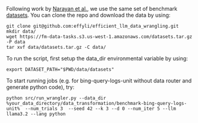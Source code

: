 Following work by [Narayan et al.](https://arxiv.org/abs/2205.09911), we use the same set of benchmark [datasets](https://github.com/HazyResearch/fm_data_tasks).
You can clone the repo and download the data by using:

```
git clone git@github.com:effyli/efficient_llm_data_wrangling.git
mkdir data/
wget https://fm-data-tasks.s3.us-west-1.amazonaws.com/datasets.tar.gz -P data
tar xvf data/datasets.tar.gz -C data/
```

To run the script, first setup the data_dir environmental variable by using:

```
export DATASET_PATH="$PWD/data/datasets"
```

To start running jobs (e.g. for bing-query-logs-unit without data router and generate python code), try:
```
python src/run_wrangler.py --data_dir %your_data_directory/data_transformation/benchmark-bing-query-logs-unit%  --num_trials 3  --seed 42 --k 3 --d 0 --num_iter 5 --llm llama3.2 --lang python
```
